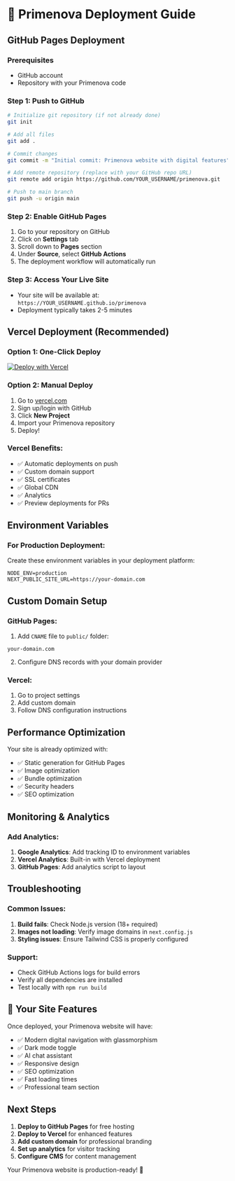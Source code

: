 # 🚀 Primenova Deployment Guide

## GitHub Pages Deployment

### Prerequisites
- GitHub account
- Repository with your Primenova code

### Step 1: Push to GitHub
```bash
# Initialize git repository (if not already done)
git init

# Add all files
git add .

# Commit changes
git commit -m "Initial commit: Primenova website with digital features"

# Add remote repository (replace with your GitHub repo URL)
git remote add origin https://github.com/YOUR_USERNAME/primenova.git

# Push to main branch
git push -u origin main
```

### Step 2: Enable GitHub Pages
1. Go to your repository on GitHub
2. Click on **Settings** tab
3. Scroll down to **Pages** section
4. Under **Source**, select **GitHub Actions**
5. The deployment workflow will automatically run

### Step 3: Access Your Live Site
- Your site will be available at: `https://YOUR_USERNAME.github.io/primenova`
- Deployment typically takes 2-5 minutes

## Vercel Deployment (Recommended)

### Option 1: One-Click Deploy
[![Deploy with Vercel](https://vercel.com/button)](https://vercel.com/new/clone?repository-url=https://github.com/YOUR_USERNAME/primenova)

### Option 2: Manual Deploy
1. Go to [vercel.com](https://vercel.com)
2. Sign up/login with GitHub
3. Click **New Project**
4. Import your Primenova repository
5. Deploy!

### Vercel Benefits:
- ✅ Automatic deployments on push
- ✅ Custom domain support
- ✅ SSL certificates
- ✅ Global CDN
- ✅ Analytics
- ✅ Preview deployments for PRs

## Environment Variables

### For Production Deployment:
Create these environment variables in your deployment platform:

```env
NODE_ENV=production
NEXT_PUBLIC_SITE_URL=https://your-domain.com
```

## Custom Domain Setup

### GitHub Pages:
1. Add `CNAME` file to `public/` folder:
```
your-domain.com
```
2. Configure DNS records with your domain provider

### Vercel:
1. Go to project settings
2. Add custom domain
3. Follow DNS configuration instructions

## Performance Optimization

Your site is already optimized with:
- ✅ Static generation for GitHub Pages
- ✅ Image optimization
- ✅ Bundle optimization
- ✅ Security headers
- ✅ SEO optimization

## Monitoring & Analytics

### Add Analytics:
1. **Google Analytics**: Add tracking ID to environment variables
2. **Vercel Analytics**: Built-in with Vercel deployment
3. **GitHub Pages**: Add analytics script to layout

## Troubleshooting

### Common Issues:
1. **Build fails**: Check Node.js version (18+ required)
2. **Images not loading**: Verify image domains in `next.config.js`
3. **Styling issues**: Ensure Tailwind CSS is properly configured

### Support:
- Check GitHub Actions logs for build errors
- Verify all dependencies are installed
- Test locally with `npm run build`

## 🎉 Your Site Features

Once deployed, your Primenova website will have:
- ✅ Modern digital navigation with glassmorphism
- ✅ Dark mode toggle
- ✅ AI chat assistant
- ✅ Responsive design
- ✅ SEO optimization
- ✅ Fast loading times
- ✅ Professional team section

## Next Steps

1. **Deploy to GitHub Pages** for free hosting
2. **Deploy to Vercel** for enhanced features
3. **Add custom domain** for professional branding
4. **Set up analytics** for visitor tracking
5. **Configure CMS** for content management

Your Primenova website is production-ready! 🚀
